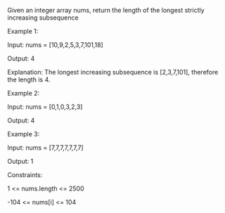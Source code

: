 Given an integer array nums, return the length of the longest strictly increasing subsequence


Example 1:

Input: nums = [10,9,2,5,3,7,101,18]

Output: 4

Explanation: The longest increasing subsequence is [2,3,7,101], therefore the length is 4.


Example 2:

Input: nums = [0,1,0,3,2,3]

Output: 4


Example 3:

Input: nums = [7,7,7,7,7,7,7]

Output: 1
 

Constraints:

1 <= nums.length <= 2500

-104 <= nums[i] <= 104
